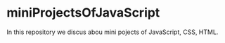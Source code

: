 # miniProjectsOfJavaScript
In this repository we discus abou mini pojects of JavaScript, CSS, HTML.
